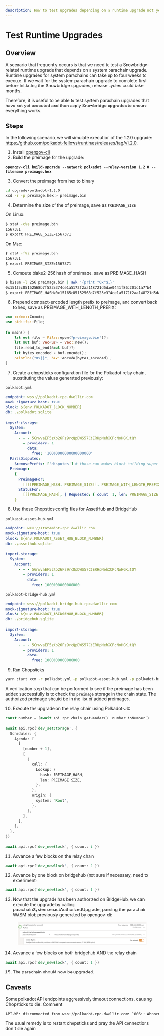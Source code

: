 ```yaml
---
description: How to test upgrades depending on a runtime upgrade not yet executed.
---
```


# Test Runtime Upgrades

## Overview

A scenario that frequently occurs is that we need to test a Snowbridge-related runtime upgrade that depends on a system parachain upgrade. Runtime upgrades for system parachains can take up to four weeks to execute. If we wait for the system parachain upgrade to complete first before initiating the Snowbridge upgrades, release cycles could take months.&#x20;

Therefore, it is useful to be able to test system parachain upgrades that have not yet executed and then apply Snowbridge upgrades to ensure everything works.

## Steps

In the following scenario, we will simulate execution of the 1.2.0 upgrade: https://github.com/polkadot-fellows/runtimes/releases/tag/v1.2.0.

1. Install [opengov-cli](https://github.com/joepetrowski/opengov-cli)
2. Build the preimage for the upgrade:

<pre class="language-sh"><code class="lang-sh"><strong>opengov-cli build-upgrade --network polkadot --relay-version 1.2.0 --filename preimage.hex
</strong></code></pre>

3. Convert the preimage from hex to binary

```sh
cd upgrade-polkadot-1.2.0 
xxd -r -p preimage.hex > preimage.bin
```

4. Determine the size of the of preimage, save as `PREIMAGE_SIZE`

On Linux:

```sh
$ stat -c%s preimage.bin
1567371
$ export PREIMAGE_SIZE=1567371
```

On Mac:

```sh
$ stat -f%z preimage.bin
1567371
$ export PREIMAGE_SIZE=1567371
```

5. Compute blake2-256 hash of preimage, save as PREIMAGE\_HASH

```sh
$ b2sum -l 256 preimage.bin | awk '{print "0x"$1}'
0x15165c85152568b7f523e374ce1a5172f2aa148721d5dae0441f86c201c1a77b4
$ export PREIMAGE_HASH=0x15165c85152568b7f523e374ce1a5172f2aa148721d5dae0441f86c201c1a77b4
```

6. Prepend compact-encoded length prefix to preimage, and convert back to hex, save as PREIMAGE\_WITH\_LENGTH\_PREFIX:

```rust
use codec::Encode;
use std::fs::File;

fn main() {
    let mut file = File::open("preimage.bin")?;
    let mut buf: Vec<u8> = Vec::new();
    file.read_to_end(&mut buf)?;
    let bytes_encoded = buf.encode();
    println!("0x{}", hex::encode(bytes_encoded));
}
```

7. Create a chopsticks configuration file for the Polkadot relay chain, substituting the values generated previously:&#x20;

`polkadot.yml`

```yaml
endpoint: wss://polkadot-rpc.dwellir.com
mock-signature-host: true
block: ${env.POLKADOT_BLOCK_NUMBER}
db: ./polkadot.sqlite

import-storage:
  System:
    Account:
      - - - 5GrwvaEF5zXb26Fz9rcQpDWS57CtERHpNehXCPcNoHGKutQY
        - providers: 1
          data:
            free: '10000000000000000000'
  ParasDisputes:
    $removePrefix: ['disputes'] # those can makes block building super slow
  Preimage:
    {
      PreimageFor:
        [[[[PREIMAGE_HASH, PREIMAGE_SIZE]], PREIMAGE_WITH_LENGTH_PREFIX]],
      StatusFor:
        [[[PREIMAGE_HASH], { Requested: { count: 1, len: PREIMAGE_SIZE } }]],
    }
```

8. Use these Chopstics config files for AssetHub and BridgeHub

`polkadot-asset-hub.yml`

```yaml
endpoint: wss://statemint-rpc.dwellir.com
mock-signature-host: true
block: ${env.POLKADOT_ASSET_HUB_BLOCK_NUMBER}
db: ./assethub.sqlite

import-storage:
  System:
    Account:
      - - - 5GrwvaEF5zXb26Fz9rcQpDWS57CtERHpNehXCPcNoHGKutQY
        - providers: 1
          data:
            free: 1000000000000000
```

`polkadot-bridge-hub.yml`

```yaml
endpoint: wss://polkadot-bridge-hub-rpc.dwellir.com
mock-signature-host: true
block: ${env.POLKADOT_BRIDGEHUB_BLOCK_NUMBER}
db: ./bridgehub.sqlite

import-storage:
  System:
    Account:
      - - - 5GrwvaEF5zXb26Fz9rcQpDWS57CtERHpNehXCPcNoHGKutQY
        - providers: 1
          data:
            free: 1000000000000000
```

9. Run Chopsticks

```sh
yarn start xcm -r polkadot.yml -p polkadot-asset-hub.yml -p polkadot-bridge-hub.yml
```

A verification step that can be performed to see if the preimage has been added successfully is to check the `preimage` storage in the chain state. The authorized preimage should be in the list of added preimages.

10. Execute the upgrade on the relay chain using Polkadot-JS:

```rust
const number = (await api.rpc.chain.getHeader()).number.toNumber()

await api.rpc('dev_setStorage', {
  Scheduler: {
    Agenda: [
      [
        [number + 1],
        [
          {
            call: {
              Lookup: {
                hash: PREIMAGE_HASH,
                len: PREIMAGE_SIZE,
              },
            },
            origin: {
              system: 'Root',
            },
          },
        ],
      ],
    ],
  },
})

await api.rpc('dev_newBlock', { count: 1 })
```

11. Advance a few blocks on the relay chain

```rust
await api.rpc('dev_newBlock', { count: 2 })
```

12. Advance by one block on bridgehub (not sure if necessary, need to experiment)

```rust
await api.rpc('dev_newBlock', { count: 1 })
```

13. Now that the upgrade has been authorized on BridgeHub, we can execute the upgrade by calling parachainSystem.enactAuthorizedUpgrade, passing the parachain WASM blob previously generated by opengov-cli:

<figure><img src="../.gitbook/assets/image.png" alt=""><figcaption></figcaption></figure>

14. Advance a few blocks on both bridgehub AND the relay chain

```rust
await api.rpc('dev_newBlock', { count: 1 })
```

15. The parachain should now be upgraded.

## Caveats

Some polkadot API endpoints aggressively timeout connections, causing Chopsticks to die: Comment

```sh
API-WS: disconnected from wss://polkadot-rpc.dwellir.com: 1006:: Abnormal Closure
```

The usual remedy is to restart chopsticks and pray the API connections don't die again.
